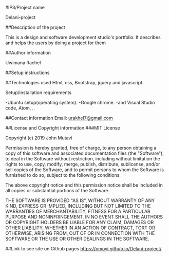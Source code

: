 #IP3/Project name

Delani-project

##Description of the project

This is a design and software development studio's portfolio. It describes 
and helps the users by doing a project for them  

##Author information

Uwimana Rachel

##Setup instructions


##Technologies used
Html, css, Bootstrap, jquery and javascript.

Setup/installation requirements

-Ubuntu setup(operating system). -Google chrome. -and Visual Studio code, Atom, ..

##Contact information
Email: urakhel7@gmail.com

##License and Copyright information
###MIT License

Copyright (c) 2019 John Mutavi

Permission is hereby granted, free of charge, to any person obtaining a copy
of this software and associated documentation files (the "Software"), to deal
in the Software without restriction, including without limitation the rights
to use, copy, modify, merge, publish, distribute, sublicense, and/or sell
copies of the Software, and to permit persons to whom the Software is
furnished to do so, subject to the following conditions:

The above copyright notice and this permission notice shall be included in all
copies or substantial portions of the Software.

THE SOFTWARE IS PROVIDED "AS IS", WITHOUT WARRANTY OF ANY KIND, EXPRESS OR
IMPLIED, INCLUDING BUT NOT LIMITED TO THE WARRANTIES OF MERCHANTABILITY,
FITNESS FOR A PARTICULAR PURPOSE AND NONINFRINGEMENT. IN NO EVENT SHALL THE
AUTHORS OR COPYRIGHT HOLDERS BE LIABLE FOR ANY CLAIM, DAMAGES OR OTHER
LIABILITY, WHETHER IN AN ACTION OF CONTRACT, TORT OR OTHERWISE, ARISING FROM,
OUT OF OR IN CONNECTION WITH THE SOFTWARE OR THE USE OR OTHER DEALINGS IN THE
SOFTWARE.

##Link to see site on Github pages
https://omoyi.github.io/Delani-project/
